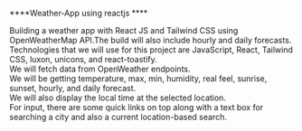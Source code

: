  ****Weather-App using reactjs ****<br/>
 
 Building a weather app with React JS and Tailwind CSS using OpenWeatherMap API.The build will also include hourly and daily forecasts.<br/> 
Technologies that we will use for this project are JavaScript, React, Tailwind CSS, luxon, unicons, and react-toastify.<br/>
 We will fetch data from OpenWeather endpoints.<br/>
 We will be getting temperature, max, min, humidity, real feel, sunrise, sunset, hourly, and daily forecast.<br/>
 We will also display the local time at the selected location.<br/>
 For input, there are some quick links on top along with a text box for searching a city and also a current location-based search.<br/> 
